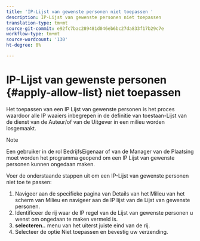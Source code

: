 ```yaml
---
title: 'IP-Lijst van gewenste personen niet toepassen '
description: IP-Lijst van gewenste personen niet toepassen
translation-type: tm+mt
source-git-commit: e92fc7bac289481d046eb6bc27da833f17b29c7e
workflow-type: tm+mt
source-wordcount: '130'
ht-degree: 0%

---
```



# IP-Lijst van gewenste personen {#apply-allow-list} niet toepassen

Het toepassen van een IP Lijst van gewenste personen is het proces waardoor alle IP waaiers inbegrepen in de definitie van toestaan-Lijst van de dienst van de Auteur/of van de Uitgever in een milieu worden losgemaakt.

>[!NOTE]
>Een gebruiker in de rol BedrijfsEigenaar of van de Manager van de Plaatsing moet worden het programma geopend om een IP Lijst van gewenste personen kunnen ongedaan maken.

Voer de onderstaande stappen uit om een IP-Lijst van gewenste personen niet toe te passen:

1. Navigeer aan de specifieke pagina van Details van het Milieu van het scherm van Milieu en navigeer aan de IP lijst van de Lijst van gewenste personen.
1. Identificeer de rij waar de IP regel van de Lijst van gewenste personen u wenst om ongedaan te maken vermeld is.
1. **selecteren..** menu van het uiterst juiste eind van de rij.
1. Selecteer de optie Niet toepassen en bevestig uw verzending.
